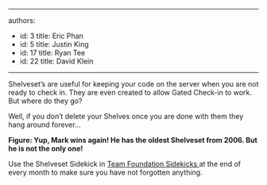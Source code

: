 

---
authors:
  - id: 3
    title: Eric Phan
  - id: 5
    title: Justin King
  - id: 17
    title: Ryan Tee
  - id: 22
    title: David Klein
---




<span class='intro'> Shelveset’s are useful for keeping your code on the server when you are not ready to check in. They are even created to allow Gated Check-in to work. But where do they go?<div>Well, if you don’t delete your Shelves once you are done with them they hang around forever…</div> </span>

<p><img src="/TFS/RulesToBetterVersionControlwithTFS(AKASourceControl)/PublishingImages/TheOldestShelveset.jpg" alt="" /><br><b>Figure&#58; Yup, Mark wins again! He has the oldest Shelveset from 2006. But he is not the only one!</b></p>
<p>Use the Shelveset Sidekick in <a href="http&#58;//www.attrice.info/cm/tfs/index.htm">Team Foundation Sidekicks </a>at the end of every month to make sure you have not forgotten anything.</p>


